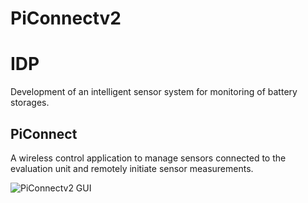 # PiConnectv2

# IDP
Development of an intelligent sensor system for monitoring of battery storages.

## PiConnect
A wireless control application to manage sensors connected to the evaluation unit and remotely initiate sensor measurements.

<img src="https://github.com/KaushikChavali/IDP/blob/main/PiConnectv2/screens/PiConnectv2.png?raw=true" alt="PiConnectv2 GUI">

